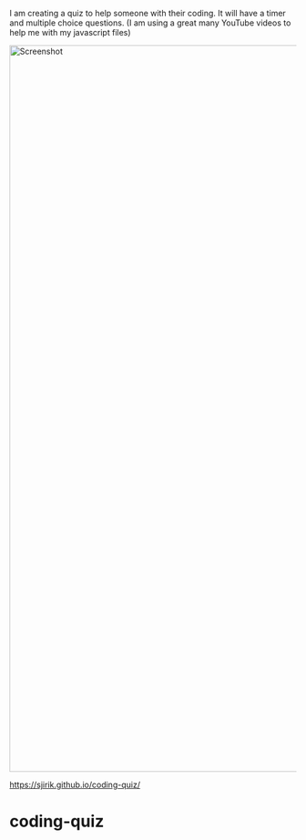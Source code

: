 I am creating a quiz to help someone with their coding. It will have a timer and multiple choice questions. (I am using a great many YouTube videos to help me with my javascript files)

<img width="1276" alt="Screenshot" src="https://github.com/sjirik/coding-quiz/assets/139715429/caa528ea-14bd-4b0f-b733-82709391d8d0">


https://sjirik.github.io/coding-quiz/

# coding-quiz
